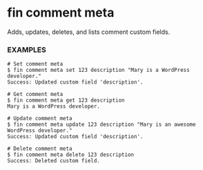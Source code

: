 # fin comment meta

Adds, updates, deletes, and lists comment custom fields.

### EXAMPLES

    # Set comment meta
    $ fin comment meta set 123 description "Mary is a WordPress developer."
    Success: Updated custom field 'description'.

    # Get comment meta
    $ fin comment meta get 123 description
    Mary is a WordPress developer.

    # Update comment meta
    $ fin comment meta update 123 description "Mary is an awesome WordPress developer."
    Success: Updated custom field 'description'.

    # Delete comment meta
    $ fin comment meta delete 123 description
    Success: Deleted custom field.




